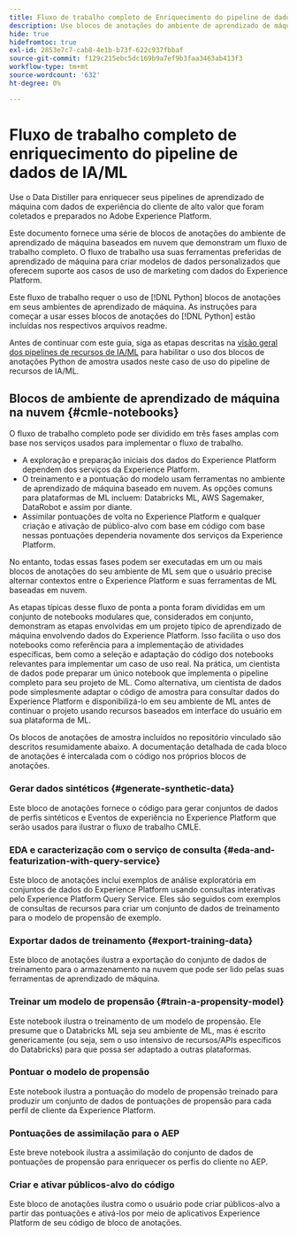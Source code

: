```yaml
---
title: Fluxo de trabalho completo de Enriquecimento do pipeline de dados de IA/ML
description: Use blocos de anotações do ambiente de aprendizado de máquina baseados em nuvem para criar um treinamento e pontuar um modelo de propensão que preveja conversões de assinatura dos dados do Adobe Experience Platform.
hide: true
hidefromtoc: true
exl-id: 2853e7c7-cab8-4e1b-b73f-622c937fbbaf
source-git-commit: f129c215ebc5dc169b9a7ef9b3faa3463ab413f3
workflow-type: tm+mt
source-wordcount: '632'
ht-degree: 0%

---
```


<!-- 
title: Cloud Machine Learning Environment Notebooks
Cloud machine learning environment notebooks
Old title: 
# AI/ML data pipeline enrichment end-to-end workflow
-->

# Fluxo de trabalho completo de enriquecimento do pipeline de dados de IA/ML

Use o Data Distiller para enriquecer seus pipelines de aprendizado de máquina com dados de experiência do cliente de alto valor que foram coletados e preparados no Adobe Experience Platform.

Este documento fornece uma série de blocos de anotações do ambiente de aprendizado de máquina baseados em nuvem que demonstram um fluxo de trabalho completo. O fluxo de trabalho usa suas ferramentas preferidas de aprendizado de máquina para criar modelos de dados personalizados que oferecem suporte aos casos de uso de marketing com dados do Experience Platform.

Este fluxo de trabalho requer o uso de [!DNL Python] blocos de anotações em seus ambientes de aprendizado de máquina. As instruções para começar a usar esses blocos de anotações do [!DNL Python] estão incluídas nos respectivos arquivos readme.

Antes de continuar com este guia, siga as etapas descritas na [visão geral dos pipelines de recursos de IA/ML](./overview.md) para habilitar o uso dos blocos de anotações Python de amostra usados neste caso de uso do pipeline de recursos de IA/ML.

## Blocos de ambiente de aprendizado de máquina na nuvem {#cmle-notebooks}

O fluxo de trabalho completo pode ser dividido em três fases amplas com base nos serviços usados para implementar o fluxo de trabalho.

- A exploração e preparação iniciais dos dados do Experience Platform dependem dos serviços da Experience Platform.
- O treinamento e a pontuação do modelo usam ferramentas no ambiente de aprendizado de máquina baseado em nuvem. As opções comuns para plataformas de ML incluem: Databricks ML, AWS Sagemaker, DataRobot e assim por diante.
- Assimilar pontuações de volta no Experience Platform e qualquer criação e ativação de público-alvo com base em código com base nessas pontuações dependeria novamente dos serviços da Experience Platform.

No entanto, todas essas fases podem ser executadas em um ou mais blocos de anotações do seu ambiente de ML sem que o usuário precise alternar contextos entre o Experience Platform e suas ferramentas de ML baseadas em nuvem.

As etapas típicas desse fluxo de ponta a ponta foram divididas em um conjunto de notebooks modulares que, considerados em conjunto, demonstram as etapas envolvidas em um projeto típico de aprendizado de máquina envolvendo dados do Experience Platform. Isso facilita o uso dos notebooks como referência para a implementação de atividades específicas, bem como a seleção e adaptação do código dos notebooks relevantes para implementar um caso de uso real. Na prática, um cientista de dados pode preparar um único notebook que implementa o pipeline completo para seu projeto de ML. Como alternativa, um cientista de dados pode simplesmente adaptar o código de amostra para consultar dados do Experience Platform e disponibilizá-lo em seu ambiente de ML antes de continuar o projeto usando recursos baseados em interface do usuário em sua plataforma de ML.

Os blocos de anotações de amostra incluídos no repositório vinculado são descritos resumidamente abaixo. A documentação detalhada de cada bloco de anotações é intercalada com o código nos próprios blocos de anotações.

<!-- Below is the meat - the how to (but without links or details) -->

### Gerar dados sintéticos {#generate-synthetic-data}

Este bloco de anotações fornece o código para gerar conjuntos de dados de perfis sintéticos e Eventos de experiência no Experience Platform que serão usados para ilustrar o fluxo de trabalho CMLE.

### EDA e caracterização com o serviço de consulta {#eda-and-featurization-with-query-service}

Este bloco de anotações inclui exemplos de análise exploratória em conjuntos de dados do Experience Platform usando consultas interativas pelo Experience Platform Query Service. Eles são seguidos com exemplos de consultas de recursos para criar um conjunto de dados de treinamento para o modelo de propensão de exemplo.

### Exportar dados de treinamento {#export-training-data}

Este bloco de anotações ilustra a exportação do conjunto de dados de treinamento para o armazenamento na nuvem que pode ser lido pelas suas ferramentas de aprendizado de máquina.

### Treinar um modelo de propensão {#train-a-propensity-model}

Este notebook ilustra o treinamento de um modelo de propensão. Ele presume que o Databricks ML seja seu ambiente de ML, mas é escrito genericamente (ou seja, sem o uso intensivo de recursos/APIs específicos do Databricks) para que possa ser adaptado a outras plataformas.

### Pontuar o modelo de propensão

Este notebook ilustra a pontuação do modelo de propensão treinado para produzir um conjunto de dados de pontuações de propensão para cada perfil de cliente da Experience Platform.

### Pontuações de assimilação para o AEP

Este breve notebook ilustra a assimilação do conjunto de dados de pontuações de propensão para enriquecer os perfis do cliente no AEP.

### Criar e ativar públicos-alvo do código

Este bloco de anotações ilustra como o usuário pode criar públicos-alvo a partir das pontuações e ativá-los por meio de aplicativos Experience Platform de seu código de bloco de anotações.
